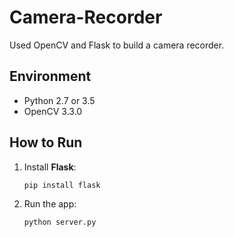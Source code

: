 # Camera-Recorder
Used OpenCV and Flask to build a camera recorder.

## Environment
* Python 2.7 or 3.5
* OpenCV 3.3.0

## How to Run 
1. Install **Flask**:

    ```
    pip install flask
    ```

2. Run the app:

    ```
    python server.py
    ```
